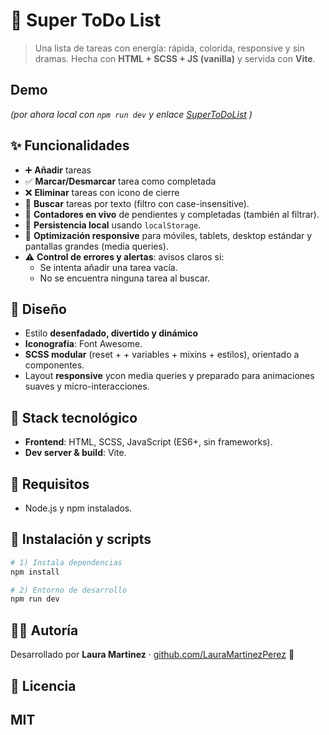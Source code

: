 # 🌟 Super ToDo List

> Una lista de tareas con energía: rápida, colorida, responsive y sin dramas. Hecha con **HTML + SCSS + JS (vanilla)** y servida con **Vite**.


## Demo

_(por ahora local con `npm run dev` y enlace [SuperToDoList](https://lauramartinezperez.github.io/To-Do-List-localstorage/) )_

## ✨ Funcionalidades

- ➕ **Añadir** tareas
- ✅ **Marcar/Desmarcar** tarea como completada 
- ❌ **Eliminar** tareas con icono de cierre
- 🔎 **Buscar** tareas por texto (filtro con case-insensitive).
- 🔢 **Contadores en vivo** de pendientes y completadas (también al filtrar).
- 💾 **Persistencia local** usando `localStorage`.
- 📱 **Optimización responsive** para móviles, tablets, desktop estándar y pantallas grandes (media queries).
- ⚠️ **Control de errores y alertas**: avisos claros si:
  - Se intenta añadir una tarea vacía.
  - No se encuentra ninguna tarea al buscar.

## 🎨 Diseño

- Estilo **desenfadado, divertido y dinámico**
- **Iconografía**: Font Awesome.
- **SCSS modular** (reset + + variables + mixins + estilos), orientado a componentes.
- Layout **responsive** ycon media queries y preparado para animaciones suaves y micro-interacciones.

## 🧰 Stack tecnológico

- **Frontend**: HTML, SCSS, JavaScript (ES6+, sin frameworks).
- **Dev server & build**: Vite.


## 🚀 Requisitos

- Node.js y npm instalados.

## 🧪 Instalación y scripts

```bash
# 1) Instala dependencias
npm install

# 2) Entorno de desarrollo
npm run dev

```

## 👩‍💻 Autoría

Desarrollado por **Laura Martinez** · [github.com/LauraMartinezPerez](https://github.com/LauraMartinezPerez) 💫

## 📄 Licencia

MIT
---
